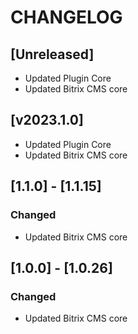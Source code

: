 # CHANGELOG

## [Unreleased]
- Updated Plugin Core
- Updated Bitrix CMS core

## [v2023.1.0]
- Updated Plugin Core
- Updated Bitrix CMS core

## [1.1.0] - [1.1.15]
### Changed
- Updated Bitrix CMS core

## [1.0.0] - [1.0.26]
### Changed
- Updated Bitrix CMS core